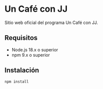 # Un Café con JJ

Sitio web oficial del programa Un Café con JJ.

## Requisitos

- Node.js 18.x o superior
- npm 9.x o superior

## Instalación

```bash
npm install

